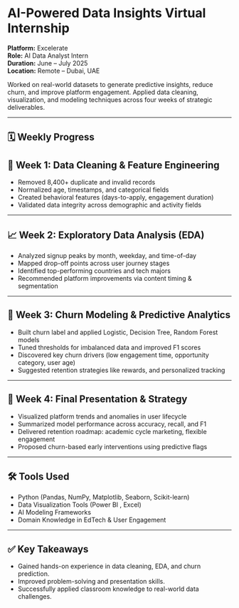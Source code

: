 # AI-Powered Data Insights Virtual Internship

**Platform:** Excelerate    
**Role:** AI Data Analyst Intern  
**Duration:** June – July 2025  
**Location:** Remote – Dubai, UAE  

Worked on real-world datasets to generate predictive insights, reduce churn, and improve platform engagement. Applied data cleaning, visualization, and modeling techniques across four weeks of strategic deliverables.

---
## 🗓 Weekly Progress

## 🧹 Week 1: Data Cleaning & Feature Engineering
- Removed 8,400+ duplicate and invalid records  
- Normalized age, timestamps, and categorical fields  
- Created behavioral features (days-to-apply, engagement duration)  
- Validated data integrity across demographic and activity fields

---

## 📈 Week 2: Exploratory Data Analysis (EDA)
- Analyzed signup peaks by month, weekday, and time-of-day  
- Mapped drop-off points across user journey stages  
- Identified top-performing countries and tech majors  
- Recommended platform improvements via content timing & segmentation

---

## 🧮 Week 3: Churn Modeling & Predictive Analytics
- Built churn label and applied Logistic, Decision Tree, Random Forest models  
- Tuned thresholds for imbalanced data and improved F1 scores  
- Discovered key churn drivers (low engagement time, opportunity category, user age)  
- Suggested retention strategies like rewards, and personalized tracking

---

## 🎯 Week 4: Final Presentation & Strategy
- Visualized platform trends and anomalies in user lifecycle  
- Summarized model performance across accuracy, recall, and F1  
- Delivered retention roadmap: academic cycle marketing, flexible engagement  
- Proposed churn-based early interventions using predictive flags

---

## 🛠️ Tools Used
- Python (Pandas, NumPy, Matplotlib, Seaborn, Scikit-learn)  
- Data Visualization Tools (Power BI , Excel) 
- AI Modeling Frameworks  
- Domain Knowledge in EdTech & User Engagement

---

## ✅ Key Takeaways
- Gained hands-on experience in data cleaning, EDA, and churn prediction.
- Improved problem-solving and presentation skills.
- Successfully applied classroom knowledge to real-world data challenges.

